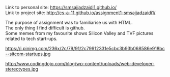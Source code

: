 Link to personal site: https://smsajjadzaidi1.github.io/ <br>
Link to project site: http://cs-a-11.github.io/assignment1-smsajjadzaidi1/

The purpose of assignment was to familiarise us with HTML. <br>
The only thing I find difficult is github. <br>
Some memes from my favourite shows Silicon Valley and TVF pictures related to tech start-ups. <br>

https://i.pinimg.com/236x/2c/79/91/2c79912331e5cbc3b93b068586e918bc--sitcom-startups.jpg <br>

http://www.codingdojo.com/blog/wp-content/uploads/web-developer-stereotypes.jpg






